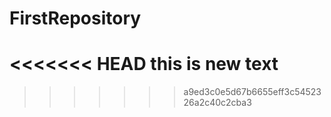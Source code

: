 # FirstRepository
<<<<<<< HEAD
this is new text 
=======
>>>>>>> a9ed3c0e5d67b6655eff3c5452326a2c40c2cba3

